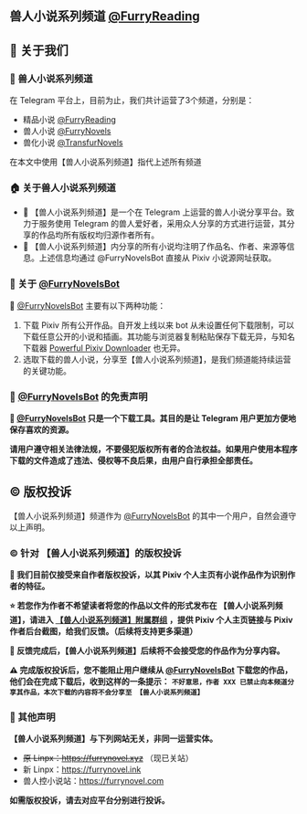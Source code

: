 ## 兽人小说系列频道 [@FurryReading](https://t.me/FurryReading) 

## 📑 关于我们

### 📢 兽人小说系列频道
在 Telegram 平台上，目前为止，我们共计运营了3个频道，分别是：
- 精品小说 [@FurryReading](https://t.me/FurryReading) 
- 兽人小说 [@FurryNovels](https://t.me/FurryNovels)
- 兽化小说 [@TransfurNovels](https://t.me/TransfurNovels)

在本文中使用【兽人小说系列频道】指代上述所有频道

### 🏠 关于兽人小说系列频道

- 📢 【兽人小说系列频道】是一个在 Telegram 上运营的兽人小说分享平台。致力于服务使用 Telegram 的兽人爱好者，采用众人分享的方式进行运营，其分享的作品均所有版权均归源作者所有。
- 📑 【兽人小说系列频道】内分享的所有小说均注明了作品名、作者、来源等信息。上述信息均通过 @FurryNovelsBot 直接从 Pixiv 小说源网址获取。


### 🤖 关于 [@FurryNovelsBot](https://t.me/FurryNovelsBot)

🤖 [@FurryNovelsBot](https://t.me/FurryNovelsBot) 主要有以下两种功能：

1. 下载 Pixiv 所有公开作品。自开发上线以来 bot 从未设置任何下载限制，可以下载任意公开的小说和插画。其功能与浏览器复制粘贴保存下载无异，与知名下载器 [Powerful Pixiv Downloader](https://pixiv.download/) 也无异。
2. 选取下载的兽人小说，分享至【兽人小说系列频道】，是我们频道能持续运营的关键功能。


### 📄 [@FurryNovelsBot](https://t.me/FurryNovelsBot)  的免责声明

**🤖 [@FurryNovelsBot](https://t.me/FurryNovelsBot) 只是一个下载工具。其目的是让 Telegram 用户更加方便地保存喜欢的资源。**

**请用户遵守相关法律法规，不要侵犯版权所有者的合法权益。如果用户使用本程序下载的文件造成了违法、侵权等不良后果，由用户自行承担全部责任。**


## ©️ 版权投诉

【兽人小说系列频道】频道作为 [@FurryNovelsBot](https://t.me/FurryNovelsBot) 的其中一个用户，自然会遵守以上声明。

### ©️ 针对 【兽人小说系列频道】的版权投诉

**🔶 我们目前仅接受来自作者版权投诉，以其 Pixiv 个人主页有小说作品作为识别作者的特征。**

**⭐️ 若您作为作者不希望读者将您的作品以文件的形式发布在 【兽人小说系列频道】，请进入 [【兽人小说系列频道】附属群组](https://t.me/FurryReading/27) ，提供 Pixiv 个人主页链接与 Pixiv 作者后台截图，给我们反馈。（后续将支持更多渠道）**

**🛑 反馈完成后，【兽人小说系列频道】后续将不会接受您的作品作为分享内容。**

**⚠️ 完成版权投诉后，您不能阻止用户继续从 [@FurryNovelsBot](https://t.me/FurryNovelsBot) 下载您的作品，他们会在完成下载后，收到这样的一条提示：**
**`
不好意思，作者 XXX 已禁止向本频道分享其作品，本次下载的内容将不会分享至 【兽人小说系列频道】
`**

### 📣 其他声明

**【兽人小说系列频道】与下列网站无关，非同一运营实体。**

- ~~原 Linpx：https://furrynovel.xyz~~ （现已关站）
- 新 Linpx：https://furrynovel.ink
- 兽人控小说站：https://furrynovel.com

**如需版权投诉，请去对应平台分别进行投诉。**


